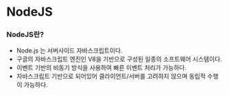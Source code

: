 # NodeJS

### NodeJS란?
- Node.js 는 서버사이드 자바스크립트이다. 
- 구글의 자바스크립트 엔진인 V8을 기반으로 구성된 일종의 소프트웨어 시스템이다.
- 이벤트 기반의 비동기 방식을 사용하여 빠른 이벤트 처리가 가능하다.
- 자바스크립트 기반으로 되어있어 클라이언트/서버를 고려하지 않으며 동립적 수행이 가능하다.
